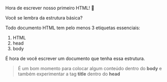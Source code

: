 Hora de escrever nosso primeiro HTML! :muscle:

Você se lembra da estrutura básica?

Todo documento HTML tem pelo menos 3 etiquetas essenciais:

1. HTML
2. head
3. body


É hora de você escrever um documento que tenha essa estrutura.

> É um bom momento para colocar algum conteúdo dentro do **body** e também experimentar a tag **title** dentro do **head**